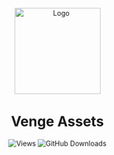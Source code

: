 <p align="center">
  <img src="https://iili.io/d3veMCB.png" width="175" alt="Logo">
</p>

<h1 align="center">Venge Assets</h1>

<p align="center">
  <img alt="Views" src="https://komarev.com/ghpvc/?username=Venge-Assets&color=green&style=for-the-badge&label=VIEWS&abbreviated=true">
  <img alt="GitHub Downloads" src="https://img.shields.io/github/downloads/Moroxi/Venge-Assets/total.svg?style=for-the-badge">
</p>
